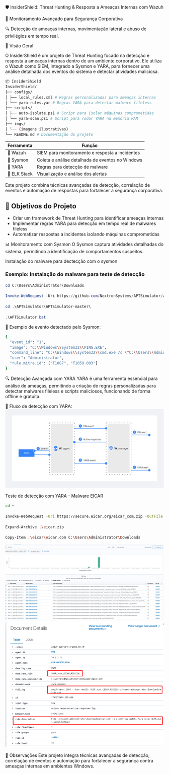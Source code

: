 🛡️ InsiderShield: Threat Hunting & Resposta a Ameaças Internas com Wazuh

🚀 Monitoramento Avançado para Segurança Corporativa

🔍 Detecção de ameaças internas, movimentação lateral e abuso de privilégios em tempo real.

📌 Visão Geral

O InsiderShield é um projeto de Threat Hunting focado na detecção e resposta a ameaças internas dentro de um ambiente corporativo. Ele utiliza o Wazuh como SIEM, integrado a Sysmon e YARA, para fornecer uma análise detalhada dos eventos do sistema e detectar atividades maliciosa.


```bash
📦 InsiderShield
InsiderShield/
├── configs/
│ ├── local_rules.xml # Regras personalizadas para ameaças internas
│ └── yara-rules.yar # Regras YARA para detectar malware fileless
├── scripts/
│ ├── auto-isolate.ps1 # Script para isolar máquinas comprometidas
│ └── yara-scan.ps1 # Script para rodar YARA na memória RAM
├── imgs/
│ └── (imagens ilustrativas)
└── README.md # Documentação do projeto
```



| Ferramenta        | Função                                          |
|-------------------|-------------------------------------------------|
| 🔹 Wazuh         | SIEM para monitoramento e resposta a incidentes  |
| 🔹 Sysmon        | Coleta e análise detalhada de eventos no Windows |
| 🔹 YARA          | Regras para detecção de malware                  |
| 🔹 ELK Stack     | Visualização e análise dos alertas               |





Este projeto combina técnicas avançadas de detecção, correlação de eventos e automação de respostas para fortalecer a segurança corporativa.

## 🎯 Objetivos do Projeto

- Criar um framework de Threat Hunting para identificar ameaças internas  
- Implementar regras YARA para detecção em tempo real de malwares fileless  
- Automatizar respostas a incidentes isolando máquinas comprometidas  

📊 Monitoramento com Sysmon
O Sysmon captura atividades detalhadas do sistema, permitindo a identificação de comportamentos suspeitos.

Instalação do malware para dectecção com o sysmon

### Exemplo: Instalação do malware para teste de detecção

```powershell
cd C:\Users\Administrator\Downloads

Invoke-WebRequest -Uri https://github.com/NextronSystems/APTSimulator/archive/refs/heads/master.zip -OutFile APTSimulator.zip

cd .\APTSimulator\APTSimulator-master\

.\APTSimulator.bat
```


📌 Exemplo de evento detectado pelo Sysmon:

```bash
{ 
  "event_id": "1", 
  "image": "C:\\Windows\\System32\\PING.EXE", 
  "command_line": "C:\\Windows\\system32\\cmd.exe /c \"C:\\Users\\Administrator\\Downloads\\APTSimulator\\APTSimulator-master\\APTSimulator.bat\"", 
  "user": "Administrator",
  "rule.mitre.id": ["T1087", "T1059.003"]
}

```


🔍 Detecção Avançada com YARA
YARA é uma ferramenta essencial para análise de ameaças, permitindo a criação de regras personalizadas para detectar malwares fileless e scripts maliciosos, funcionando de forma offline e gratuita.


📌 Fluxo de detecção com YARA:
<img src="wazuh-imgs/wazuh-yara-events-flow1.png" alt="Fluxo de detecção com YARA" style="max-width: 100%;">



Teste de detecção com YARA - Malware EICAR


```bash
cd ~

Invoke-WebRequest -Uri https://secure.eicar.org/eicar_com.zip -OutFile eicar.zip

Expand-Archive .\eicar.zip

Copy-Item .\eicar\eicar.com C:\Users\Administrator\Downloads

```

<img src="wazuh-imgs/eicar01.png" alt="Detecção de Malware com YARA" style="max-width: 100%;">

<img src="wazuh-imgs/eicar02.png"> 


📝 Observações
Este projeto integra técnicas avançadas de detecção, correlação de eventos e automação para fortalecer a segurança contra ameaças internas em ambientes Windows.




 


 
